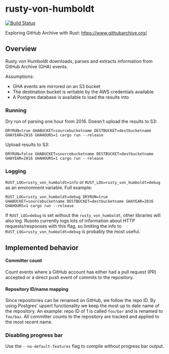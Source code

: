 # rusty-von-humboldt

[![Build Status](https://travis-ci.com/matthewkmayer/rusty-von-humboldt.svg?branch=master)](https://travis-ci.com/matthewkmayer/rusty-von-humboldt)

Exploring GitHub Archive with Rust: https://www.githubarchive.org/

## Overview

Rusty von Humboldt downloads, parses and extracts information from GitHub Archive (GHA) events.

Assumptions:
* GHA events are mirrored on an S3 bucket
* The destination bucket is writable by the AWS credentials available
* A Postgres database is available to load the results into

### Running

Dry run of parsing one hour from 2016.  Doesn't upload the results to S3:

`DRYRUN=true GHABUCKET=sourcebucketname DESTBUCKET=destbucketname GHAYEAR=2016 GHAHOURS=1 cargo run --release`

Upload results to S3:

`DRYRUN=false GHABUCKET=sourcebucketname DESTBUCKET=destbucketname GHAYEAR=2016 GHAHOURS=1 cargo run --release`

### Logging

`RUST_LOG=rusty_von_humboldt=info` or `RUST_LOG=rusty_von_humboldt=debug` as an environment variable. Full example:

`RUST_LOG=rusty_von_humboldt=debug DRYRUN=true GHABUCKET=sourcebucketname DESTBUCKET=destbucketname GHAYEAR=2016 GHAHOURS=1 cargo run --release`

If `RUST_LOG=debug` is set without the `rusty_von_humboldt`, other libraries will also log. Rusoto currently logs lots of information about HTTP requests/responses with this flag, so limiting the info to `RUST_LOG=rusty_von_humboldt=debug` is probably the most useful.

## Implemented behavior

#### Committer count

Count events where a GitHub account has either had a pull request (PR) accepted or a direct push event of commits to
the repository.

#### Repository ID/name mapping

Since repositories can be renamed on GitHub, we follow the repo ID. By using Postgres' upsert functionality we keep the
most up to date name of the repository.  An example: repo ID of 1 is called `foo/bar` and is renamed to `foo/baz`. All
committer counts to the repository are tracked and applied to the most recent name.

### Disabling progress bar

Use the `--no-default-features` flag to compile without progress bar output.
